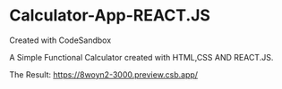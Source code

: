 # Calculator-App-REACT.JS
Created with CodeSandbox

A Simple Functional Calculator created with HTML,CSS AND REACT.JS.


The Result:
https://8woyn2-3000.preview.csb.app/
